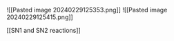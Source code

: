 ![[Pasted image 20240229125353.png]]
![[Pasted image 20240229125415.png]]

[[SN1 and SN2 reactions]]
